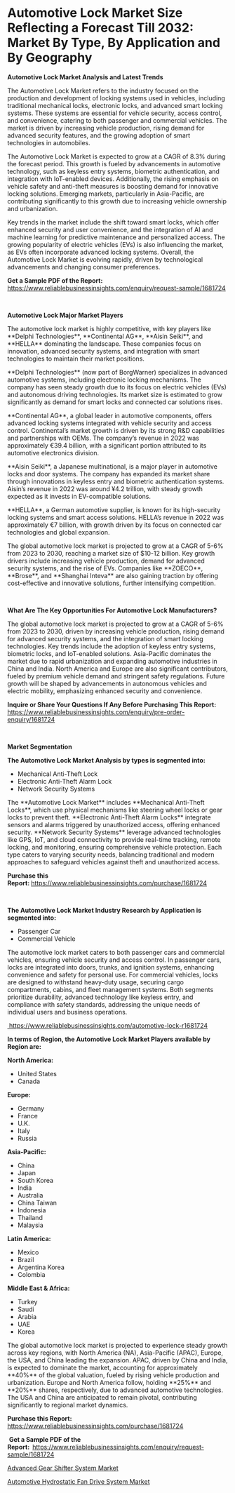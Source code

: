 <p><h1>Automotive Lock Market Size Reflecting a Forecast Till 2032: Market By Type, By Application and By Geography</h1></p><p><strong>Automotive Lock Market Analysis and Latest Trends</strong></p>
<p><p>The Automotive Lock Market refers to the industry focused on the production and development of locking systems used in vehicles, including traditional mechanical locks, electronic locks, and advanced smart locking systems. These systems are essential for vehicle security, access control, and convenience, catering to both passenger and commercial vehicles. The market is driven by increasing vehicle production, rising demand for advanced security features, and the growing adoption of smart technologies in automobiles.</p><p>The Automotive Lock Market is expected to grow at a CAGR of 8.3% during the forecast period. This growth is fueled by advancements in automotive technology, such as keyless entry systems, biometric authentication, and integration with IoT-enabled devices. Additionally, the rising emphasis on vehicle safety and anti-theft measures is boosting demand for innovative locking solutions. Emerging markets, particularly in Asia-Pacific, are contributing significantly to this growth due to increasing vehicle ownership and urbanization.</p><p>Key trends in the market include the shift toward smart locks, which offer enhanced security and user convenience, and the integration of AI and machine learning for predictive maintenance and personalized access. The growing popularity of electric vehicles (EVs) is also influencing the market, as EVs often incorporate advanced locking systems. Overall, the Automotive Lock Market is evolving rapidly, driven by technological advancements and changing consumer preferences.</p></p>
<p><strong>Get a Sample PDF of the Report:&nbsp;</strong> <a href="https://www.reliablebusinessinsights.com/enquiry/request-sample/1681724?utm_campaign=1119&utm_medium=2&utm_source=Github&utm_content=ia&utm_term=22012025&utm_id=automotive-lock">https://www.reliablebusinessinsights.com/enquiry/request-sample/1681724</a></p>
<p>&nbsp;</p>
<p><strong>Automotive Lock Major Market Players</strong></p>
<p><p>The automotive lock market is highly competitive, with key players like **Delphi Technologies**, **Continental AG**, **Aisin Seiki**, and **HELLA** dominating the landscape. These companies focus on innovation, advanced security systems, and integration with smart technologies to maintain their market positions.</p><p>**Delphi Technologies** (now part of BorgWarner) specializes in advanced automotive systems, including electronic locking mechanisms. The company has seen steady growth due to its focus on electric vehicles (EVs) and autonomous driving technologies. Its market size is estimated to grow significantly as demand for smart locks and connected car solutions rises.</p><p>**Continental AG**, a global leader in automotive components, offers advanced locking systems integrated with vehicle security and access control. Continental’s market growth is driven by its strong R&D capabilities and partnerships with OEMs. The company’s revenue in 2022 was approximately €39.4 billion, with a significant portion attributed to its automotive electronics division.</p><p>**Aisin Seiki**, a Japanese multinational, is a major player in automotive locks and door systems. The company has expanded its market share through innovations in keyless entry and biometric authentication systems. Aisin’s revenue in 2022 was around ¥4.2 trillion, with steady growth expected as it invests in EV-compatible solutions.</p><p>**HELLA**, a German automotive supplier, is known for its high-security locking systems and smart access solutions. HELLA’s revenue in 2022 was approximately €7 billion, with growth driven by its focus on connected car technologies and global expansion.</p><p>The global automotive lock market is projected to grow at a CAGR of 5-6% from 2023 to 2030, reaching a market size of $10-12 billion. Key growth drivers include increasing vehicle production, demand for advanced security systems, and the rise of EVs. Companies like **ZOECO**, **Brose**, and **Shanghai Inteva** are also gaining traction by offering cost-effective and innovative solutions, further intensifying competition.</p></p>
<p>&nbsp;</p>
<p><strong>What Are The Key Opportunities For Automotive Lock Manufacturers?</strong></p>
<p><p>The global automotive lock market is projected to grow at a CAGR of 5-6% from 2023 to 2030, driven by increasing vehicle production, rising demand for advanced security systems, and the integration of smart locking technologies. Key trends include the adoption of keyless entry systems, biometric locks, and IoT-enabled solutions. Asia-Pacific dominates the market due to rapid urbanization and expanding automotive industries in China and India. North America and Europe are also significant contributors, fueled by premium vehicle demand and stringent safety regulations. Future growth will be shaped by advancements in autonomous vehicles and electric mobility, emphasizing enhanced security and convenience.</p></p>
<p><strong>Inquire or Share Your Questions If Any Before Purchasing This Report:</strong> <a href="https://www.reliablebusinessinsights.com/enquiry/pre-order-enquiry/1681724?utm_campaign=1119&utm_medium=2&utm_source=Github&utm_content=ia&utm_term=22012025&utm_id=automotive-lock">https://www.reliablebusinessinsights.com/enquiry/pre-order-enquiry/1681724</a></p>
<p>&nbsp;</p>
<p><strong>Market Segmentation</strong></p>
<p><strong>The Automotive Lock Market Analysis by types is segmented into:</strong></p>
<p><ul><li>Mechanical Anti-Theft Lock</li><li>Electronic Anti-Theft Alarm Lock</li><li>Network Security Systems</li></ul></p>
<p><p>The **Automotive Lock Market** includes **Mechanical Anti-Theft Locks**, which use physical mechanisms like steering wheel locks or gear locks to prevent theft. **Electronic Anti-Theft Alarm Locks** integrate sensors and alarms triggered by unauthorized access, offering enhanced security. **Network Security Systems** leverage advanced technologies like GPS, IoT, and cloud connectivity to provide real-time tracking, remote locking, and monitoring, ensuring comprehensive vehicle protection. Each type caters to varying security needs, balancing traditional and modern approaches to safeguard vehicles against theft and unauthorized access.</p></p>
<p><strong>Purchase this Report:&nbsp;</strong><a href="https://www.reliablebusinessinsights.com/purchase/1681724?utm_campaign=1119&utm_medium=2&utm_source=Github&utm_content=ia&utm_term=22012025&utm_id=automotive-lock">https://www.reliablebusinessinsights.com/purchase/1681724</a></p>
<p>&nbsp;</p>
<p><strong>The Automotive Lock Market Industry Research by Application is segmented into:</strong></p>
<p><ul><li>Passenger Car</li><li>Commercial Vehicle</li></ul></p>
<p><p>The automotive lock market caters to both passenger cars and commercial vehicles, ensuring vehicle security and access control. In passenger cars, locks are integrated into doors, trunks, and ignition systems, enhancing convenience and safety for personal use. For commercial vehicles, locks are designed to withstand heavy-duty usage, securing cargo compartments, cabins, and fleet management systems. Both segments prioritize durability, advanced technology like keyless entry, and compliance with safety standards, addressing the unique needs of individual users and business operations.</p></p>
<p><a href="https://www.reliablebusinessinsights.com/automotive-lock-r1681724?utm_campaign=1119&utm_medium=2&utm_source=Github&utm_content=ia&utm_term=22012025&utm_id=automotive-lock">&nbsp;https://www.reliablebusinessinsights.com/automotive-lock-r1681724</a></p>
<p><strong>In terms of Region, the Automotive Lock Market Players available by Region are:</strong></p>
<p>
    <p> <strong> North America: </strong>
        <ul>
            <li>United States</li>
            <li>Canada</li>
        </ul>
        </p> 
    <p> <strong> Europe: </strong>
        <ul>
            <li>Germany</li>
            <li>France</li>
            <li>U.K.</li>
            <li>Italy</li>
            <li>Russia</li>
        </ul>
        </p> 
    <p> <strong> Asia-Pacific: </strong>
        <ul>
            <li>China</li>
            <li>Japan</li>
            <li>South Korea</li>
            <li>India</li>
            <li>Australia</li>
            <li>China Taiwan</li>
            <li>Indonesia</li>
            <li>Thailand</li>
            <li>Malaysia</li>
        </ul>
        </p> 
    <p> <strong> Latin America: </strong>
        <ul>
            <li>Mexico</li>
            <li>Brazil</li>
            <li>Argentina Korea</li>
            <li>Colombia</li>
        </ul>
        </p> 
    <p> <strong> Middle East & Africa: </strong>
        <ul>
            <li>Turkey</li>
            <li>Saudi</li>
            <li>Arabia</li>
            <li>UAE</li>
            <li>Korea</li>
        </ul>
    </p>
    </p>
<p><p>The global automotive lock market is projected to experience steady growth across key regions, with North America (NA), Asia-Pacific (APAC), Europe, the USA, and China leading the expansion. APAC, driven by China and India, is expected to dominate the market, accounting for approximately **40%** of the global valuation, fueled by rising vehicle production and urbanization. Europe and North America follow, holding **25%** and **20%** shares, respectively, due to advanced automotive technologies. The USA and China are anticipated to remain pivotal, contributing significantly to regional market dynamics.</p></p>
<p><strong>Purchase this Report: </strong><a href="https://www.reliablebusinessinsights.com/purchase/1681724?utm_campaign=1119&utm_medium=2&utm_source=Github&utm_content=ia&utm_term=22012025&utm_id=automotive-lock">https://www.reliablebusinessinsights.com/purchase/1681724</a></p>
<p>&nbsp;<strong>Get a Sample PDF of the Report:&nbsp;&nbsp;</strong><a href="https://www.reliablebusinessinsights.com/enquiry/request-sample/1681724?utm_campaign=1119&utm_medium=2&utm_source=Github&utm_content=ia&utm_term=22012025&utm_id=automotive-lock">https://www.reliablebusinessinsights.com/enquiry/request-sample/1681724</a></p>
<p><strong></strong></p>
<p><p><a href="https://github.com/arnoldannice0/Market-Research-Report-List-1/blob/main/advanced-gear-shifter-system-market.md?utm_campaign=1119&utm_medium=2&utm_source=Github&utm_content=ia&utm_term=22012025&utm_id=automotive-lock">Advanced Gear Shifter System Market</a></p><p><a href="https://github.com/sungbruington660/Market-Research-Report-List-1/blob/main/automotive-hydrostatic-fan-drive-system-market.md?utm_campaign=1119&utm_medium=2&utm_source=Github&utm_content=ia&utm_term=22012025&utm_id=automotive-lock">Automotive Hydrostatic Fan Drive System Market</a></p></p>